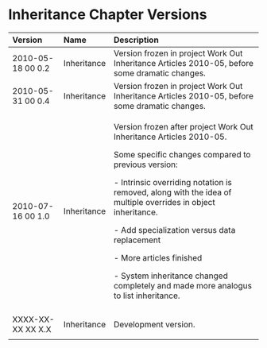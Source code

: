 ﻿Inheritance Chapter Versions
============================

|**Version**|**Name**|**Description**|
| :- | :- | :- |
|2010-05-18 00  0.2|Inheritance|Version frozen in project Work Out Inheritance Articles 2010-05, before some dramatic changes.|
|2010-05-31 00  0.4|Inheritance|Version frozen in project Work Out Inheritance Articles 2010-05, before some dramatic changes.|
|2010-07-16 00  1.0|Inheritance|<p>Version frozen after project Work Out Inheritance Articles 2010-05.</p><p>Some specific changes compared to previous version:</p><p>- Intrinsic overriding notation is removed, along with the idea of multiple overrides in object inheritance.</p><p>- Add specialization versus data replacement</p><p>- More articles finished</p><p>- System inheritance changed completely and made more analogus to list inheritance.</p>|
|XXXX-XX-XX XX  X.X|Inheritance|<p>Development version.</p><p></p>|
